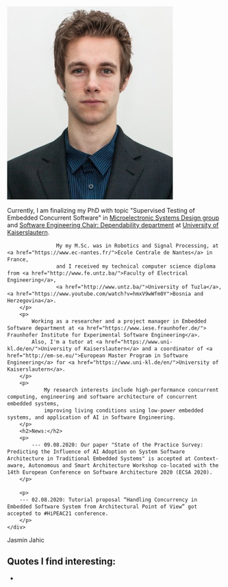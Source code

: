 <div id="bio_wrapper">
    <div id="bio_photo">
        <img src="img/JasminJahicProfile.png" alt="Jasmin Jahic profile photo" title="me"/>        
    </div>
    <div id="bio_basic_info">
        <p> Currently, I am finalizing my PhD with topic "Supervised Testing of Embedded Concurrent Software" in 
                    <a href="https://ems.eit.uni-kl.de/en/staff/jasmin-jahic/">Microelectronic Systems Design group</a> 
                    and <a href="http://agse3.informatik.uni-kl.de/"> Software Engineering Chair: Dependability department</a> at 
                    <a href="https://www.uni-kl.de/en/">University of Kaiserslautern</a>.

                    My my M.Sc. was in Robotics and Signal Processing, at <a href="https://www.ec-nantes.fr/">Ecole Centrale de Nantes</a> in France, 
                    and I received my technical computer science diploma from <a href="http://www.fe.untz.ba/">Faculty of Electrical Engineering</a>, 
                    <a href="http://www.untz.ba/">University of Tuzla</a>, <a href="https://www.youtube.com/watch?v=hmxV9wWfm0Y">Bosnia and Herzegovina</a>.
        </p>
        <p>
            Working as a researcher and a project manager in Embedded Software department at <a href="https://www.iese.fraunhofer.de/"> Fraunhofer Institute for Experimental Software Engineering</a>. 
            Also, I'm a tutor at <a href="https://www.uni-kl.de/en/">University of Kaiserslautern</a> and a coordinator of <a href="http://em-se.eu/">European Master Program in Software Engineering</a> for <a href="https://www.uni-kl.de/en/">University of Kaiserslautern</a>.
        </p>  
        <p>
                My research interests include high-performance concurrent computing, engineering and software architecture of concurrent embedded systems, 
                improving living conditions using low-power embedded systems, and application of AI in Software Engineering.
        </p>
        <h2>News:</h2>
        <p>
            --- 09.08.2020: Our paper "State of the Practice Survey: Predicting the Influence of AI Adoption on System Software Architecture in Traditional Embedded Systems" is accepted at Context-aware, Autonomous and Smart Architecture Workshop co-located with the 14th European Conference on Software Architecture 2020 (ECSA 2020).
        </p>
        
        <p>
        --- 02.08.2020: Tutorial proposal “Handling Concurrency in Embedded Software System from Architectural Point of View” got accepted to #HiPEAC21 conference.
        </p>
    </div>
    
</div>


<p>Jasmin Jahic</p>


## Quotes I find interesting:
- 